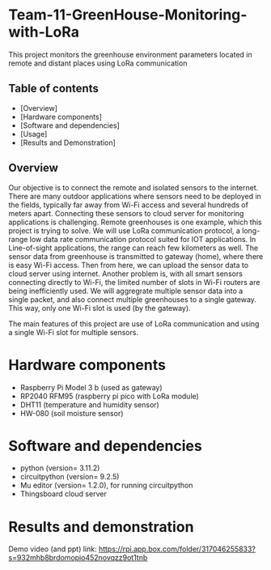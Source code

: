 # Team-11-GreenHouse-Monitoring-with-LoRa

This project monitors the greenhouse environment parameters located in remote and distant places using LoRa communication

## Table of contents
- [Overview]
- [Hardware components]
- [Software and dependencies]
- [Usage]
- [Results and Demonstration]

## Overview
Our objective is to connect the remote and isolated sensors to the internet.
There are many outdoor applications where sensors need to be deployed in the fields, typically far away from Wi-Fi access and several hundreds of meters apart. Connecting these sensors to cloud server for monitoring applications is challenging. Remote greenhouses is one example, which this project is trying to solve. We will use LoRa communication protocol, a long-range low data rate communication protocol suited for IOT applications. In Line-of-sight applications, the range can reach few kilometers as well. The sensor data from greenhouse is transmitted to gateway (home), where there is easy Wi-Fi access. Then from here, we can upload the sensor data to cloud server using internet.
Another problem is, with all smart sensors connecting directly to Wi-Fi, the limited number of slots in Wi-Fi routers are being inefficiently used. We will aggregrate multiple sensor data into a single packet, and also connect multiple greenhouses to a single gateway. This way, only one Wi-Fi slot is used (by the gateway). 

The main features of this project are use of LoRa communication and using a single Wi-Fi slot for multiple sensors.

# Hardware components
- Raspberry Pi Model 3 b (used as gateway)
- RP2040 RFM95 (raspberry pi pico with LoRa module)
- DHT11 (temperature and humidity sensor)
- HW-080 (soil moisture sensor)

# Software and dependencies
- python (version= 3.11.2)
- circuitpython (version= 9.2.5)
- Mu editor (version= 1.2.0), for running circuitpython
- Thingsboard cloud server

# Results and demonstration
Demo video (and ppt) link: https://rpi.app.box.com/folder/317046255833?s=932mhb8brdomopio452novqzz9ot1tnb
